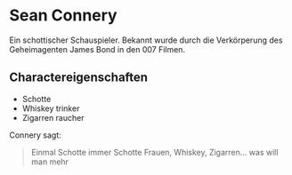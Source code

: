 # Sean Connery

Ein schottischer Schauspieler. Bekannt wurde durch die Verkörperung des Geheimagenten James Bond
in den 007 Filmen.

## Charactereigenschaften

* Schotte
* Whiskey trinker
* Zigarren raucher


Connery sagt:

> Einmal Schotte immer Schotte
> Frauen, Whiskey, Zigarren... was will man mehr


